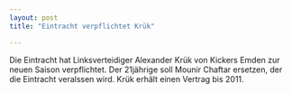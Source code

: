 ```yaml
---
layout: post
title: "Eintracht verpflichtet Krük"

---
```


Die Eintracht hat Linksverteidiger Alexander Krük von Kickers Emden zur neuen Saison verpflichtet. Der 21jährige soll Mounir Chaftar ersetzen, der die Eintracht veralssen wird. Krük erhält einen Vertrag bis 2011.


